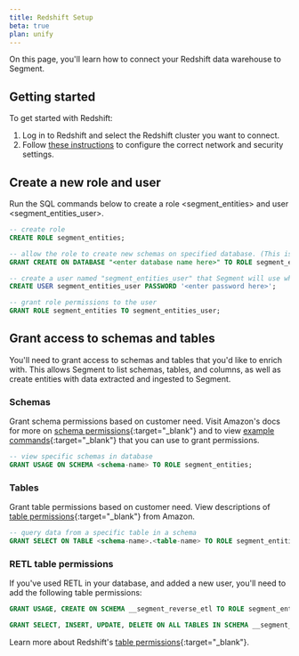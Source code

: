```yaml
---
title: Redshift Setup
beta: true
plan: unify
---
```


On this page, you'll learn how to connect your Redshift data warehouse to Segment. 

## Getting started 

To get started with Redshift:
1. Log in to Redshift and select the Redshift cluster you want to connect. 
2. Follow [these instructions](/docs/connections/storage/catalog/redshift/#networking) to configure the correct network and security settings.

## Create a new role and user

Run the SQL commands below to create a role <segment_entities> and user <segment_entities_user>.

```sql
-- create role
CREATE ROLE segment_entities;

-- allow the role to create new schemas on specified database. (This is the name you chose when provisioning your cluster)
GRANT CREATE ON DATABASE "<enter database name here>" TO ROLE segment_entities;

-- create a user named "segment_entities_user" that Segment will use when connecting to your Redshift cluster. 
CREATE USER segment_entities_user PASSWORD '<enter password here>';

-- grant role permissions to the user
GRANT ROLE segment_entities TO segment_entities_user;
```

## Grant access to schemas and tables

You'll need to grant access to schemas and tables that you'd like to enrich with. This allows Segment to list schemas, tables, and columns, as well as create entities with data extracted and ingested to Segment.

### Schemas

Grant schema permissions based on customer need. Visit Amazon's docs for more on [schema permissions](https://docs.aws.amazon.com/redshift/latest/dg/r_GRANT.html){:target="_blank"} and to view [example commands](https://docs.aws.amazon.com/redshift/latest/dg/r_GRANT-examples.html){:target="_blank"} that you can use to grant permissions.

```sql 
-- view specific schemas in database
GRANT USAGE ON SCHEMA <schema-name> TO ROLE segment_entities;
```

### Tables

Grant table permissions based on customer need. View descriptions of [table permissions](https://docs.aws.amazon.com/redshift/latest/dg/r_GRANT.html){:target="_blank"} from Amazon.

```sql
-- query data from a specific table in a schema
GRANT SELECT ON TABLE <schema-name>.<table-name> TO ROLE segment_entities;
```

### RETL table permissions

If you've used RETL in your database, and added a new user, you'll need to add the following table permissions:

```sql
GRANT USAGE, CREATE ON SCHEMA __segment_reverse_etl TO ROLE segment_entities;

GRANT SELECT, INSERT, UPDATE, DELETE ON ALL TABLES IN SCHEMA __segment_reverse_etl TO ROLE segment_entities;
```

Learn more about Redshift's [table permissions](https://docs.aws.amazon.com/redshift/latest/dg/r_GRANT.html){:target="_blank"}.